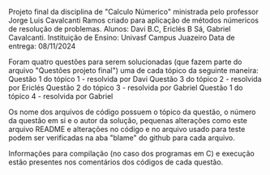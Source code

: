 Projeto final da disciplina de "Calculo Númerico" ministrada pelo professor Jorge Luis Cavalcanti Ramos criado para aplicação de métodos númericos de resolução de problemas.
Alunos: Davi B.C, Ericlés B Sá, Gabriel Cavalcanti.
Instituição de Ensino: Univasf Campus Juazeiro
Data de entrega: 08/11/2024

Foram quatro questões para serem solucionadas (que fazem parte do arquivo "Questões projeto final") uma de cada tópico da seguinte maneira:
Questão 1 do tópico 1 - resolvida por Davi
Questão 3 do tópico 2 - resolvida por Ericlés
Questão 2 do tópico 3 - resolvida por Gabriel
Questão 1 do tópico 4 - resolvida por Gabriel

Os nome dos arquivos de código possuem o tópico da questão, o número da questão em si e o autor da solução, pequenas alterações como este arquivo README e alterações no código e no arquivo usado para teste podem ser verificadas na aba "blame" do github para cada arquivo.

Informações para compilação (no caso dos programas em C) e execução estão presentes nos comentários dos códigos de cada questão.
